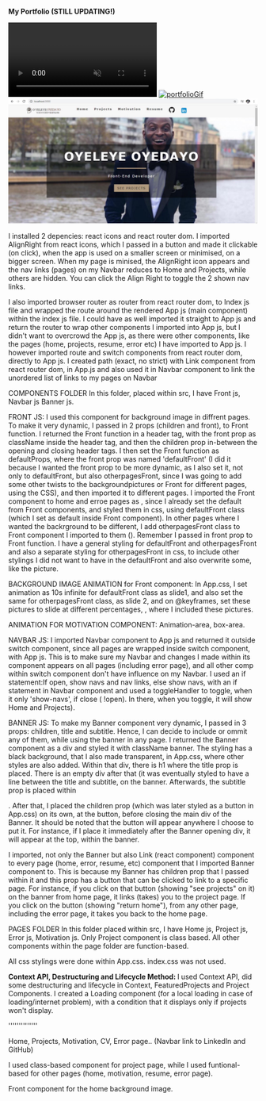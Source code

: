 <strong> My Portfolio (STILL UPDATING!) </strong>

<video autoplay loop muted>
   <source src='src/images/portfolioVid.mp4' type='portfolioVid/mp4'>
</video>
<a href='https://imgflip.com/gif/3qd68a'><img src='https://i.imgflip.com/3qd68a.gif' title='portfolioGif'/></a>

<img src='src/images/portfolioPic.jpg' title='portfolioPic'> 

I installed 2 depencies: react icons and react router dom. I imported AlignRight from react icons, which I passed in a button and made it clickable (on click), when the app is used on a smaller screen or minimised, on a bigger screen. When my page is minised, the AlignRight icon appears and the nav links (pages) on my Navbar reduces to Home and Projects, while others are hidden. You can click the Align Right to toggle the 2 shown nav links.

I also imported browser router as router from react router dom, to Index js file and wrapped the route around the rendered App js (main component) within the index js file. I could have as well imported it straight to App js and return the router to wrap other components I imported into App js, but I didn't want to overcrowd the App js, as there were other components, like the pages (home, projects, resume, error etc) I have imported to App js. I however imported route and switch components from react router dom, directly to App js. I created path (exact, no strict) with Link component from react router dom, in App.js and also used it in Navbar component to link the unordered list of links to my pages on Navbar


COMPONENTS FOLDER 
In this folder, placed within src, I have Front js, Navbar js Banner js.

FRONT JS: I used this component for background image in diffrent pages. To make it very dynamic, I passed in 2 props (children and front), to Front function. I returned the Front function in a header tag, with the front prop as className inside the header tag, and then the children prop in-between the opening and closing header tags. I then set the Front function as defaultProps, where the front prop was named 'defaultFront' (I did it because I wanted the front prop to be more dynamic, as I also set it, not only to defaultFront, but also otherpagesFront, since I was going to add some other twists to the backgroundpictures or Front for different pages, using the CSS), and then imported it to different pages. I imported the Front component to home and erroe pages as <Front />, since I already set the default from Front components, and styled them in css, using defaultFront class (which I set as default inside Front component). In other pages where I wanted the backrground to be different, I add otherpagesFront class to Front component I imported to them (<Front front='otherpagesfront'/>). Remember I passed in front prop to Front function. I have a general styling for defaultFront and otherpagesFront and also a separate styling for otherpagesFront in css, to include other stylings I did not want to have in the defaultFront and also overwrite some, like the picture.

BACKGROUND IMAGE ANIMATION for Front component: In App.css, I set animation as 10s infinite for defaultFront class as slide1, and also set the same for otherpagesFront class, as slide 2, and on @keyframes, set these pictures to slide at different percentages, , where I included these pictures.

ANIMATION FOR MOTIVATION COMPONENT: Animation-area, box-area.

NAVBAR JS: I imported Navbar component to App js and returned it outside switch component, since all pages are wrapped inside switch component, with App js. This is to make sure my Navbar and changes I made within its component appears on all pages (including error page), and all other comp within switch component don't have influence on my Navbar. I used an if statement:If open, show navs and nav links, else show navs, with an if statement in Navbar component and used a toggleHandler to toggle, when it only 'show-navs', if close ( !open). In there, when you toggle, it will show Home and Projects).

BANNER JS: To make my Banner component very dynamic, I passed in 3 props: children, title and subtitle. Hence, I can decide to include or ommit any of them, while using the banner in any page. I returned the Banner component as a div and styled it with className banner. The styling has a black background, that I also made transparent, in App.css, where other styles are also added. Within that div, there is h1 where the title prop is placed. There is an empty div after that (it was eventually styled to have a line between the title and subtitle, on the banner. Afterwards, the subtitle prop is placed within <p></p>. After that, I placed the children prop (which was later styled as a button in App.css) on its own, at the button, before closing the main div of the Banner. It should be noted that the button will appear anywhere I choose to put it. For instance, if I place it immediately after the Banner opening div, it will appear at the top, within the banner.

I imported, not only the Banner but also Link (react component) component to every page (home, error, resume, etc) component that I imported Banner component to. This is because my Banner has children prop that I passed within it and this prop has a button that can be clicked to link to a specific page. For instance, if you click on that button (showing "see projects" on it) on the banner from home page, it links (takes) you to the project page. If you click on the button (showing "return home"), from any other page, including the error page, it takes you back to the home page.



PAGES FOLDER
In this folder placed within src, I have Home js, Project js, Error js, Motivation js. Only Project component is class based. All other components within the page folder are function-based. 

All css stylings were done within App.css. index.css was not used.

<strong> Context API, Destructuring and Lifecycle Method: </strong> I used Context API, did some destructuring and lifecycle in Context, FeaturedProjects and Project Components. I created a Loading component (for a local loading in case of loading/internet problem), with a condition that it displays only if projects won't display.

''''''''''''''

Home, Projects, Motivation, CV, Error page.. (Navbar link to LinkedIn and GitHub)

I used class-based component for project page, while I used funtional-based for other pages (home, motivation, resume, error page).

Front component for the home background image.